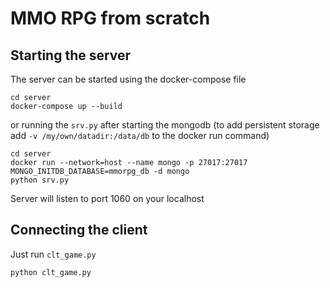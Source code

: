 # MMO RPG from scratch


## Starting the server
The server can be started using the docker-compose file
    
    cd server
    docker-compose up --build

or running the `srv.py` after starting the mongodb
(to add persistent storage add `-v /my/own/datadir:/data/db` to the docker run command)

    cd server
    docker run --network=host --name mongo -p 27017:27017 MONGO_INITDB_DATABASE=mmorpg_db -d mongo
    python srv.py

Server will listen to port 1060 on your localhost

## Connecting the client
Just run `clt_game.py`
    
    python clt_game.py
